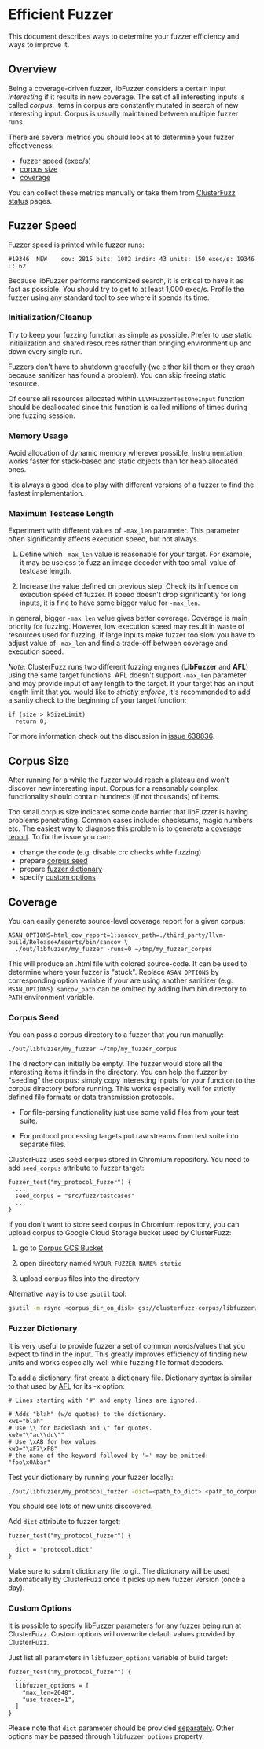 # Efficient Fuzzer

This document describes ways to determine your fuzzer efficiency and ways 
to improve it.

## Overview

Being a coverage-driven fuzzer, libFuzzer considers a certain input *interesting*
if it results in new coverage. The set of all interesting inputs is called 
*corpus*. 
Items in corpus are constantly mutated in search of new interesting input.
Corpus is usually maintained between multiple fuzzer runs.

There are several metrics you should look at to determine your fuzzer effectiveness:

* [fuzzer speed](#Fuzzer-Speed) (exec/s)
* [corpus size](#Corpus-Size)
* [coverage](#Coverage)

You can collect these metrics manually or take them from [ClusterFuzz status]
pages.

## Fuzzer Speed

Fuzzer speed is printed while fuzzer runs:

```
#19346  NEW    cov: 2815 bits: 1082 indir: 43 units: 150 exec/s: 19346 L: 62
```

Because libFuzzer performs randomized search, it is critical to have it as fast
as possible. You should try to get to at least 1,000 exec/s. Profile the fuzzer
using any standard tool to see where it spends its time.


### Initialization/Cleanup

Try to keep your fuzzing function as simple as possible. Prefer to use static
initialization and shared resources rather than bringing environment up and down
every single run.

Fuzzers don't have to shutdown gracefully (we either kill them or they crash
because sanitizer has found a problem). You can skip freeing static resource.

Of course all resources allocated within `LLVMFuzzerTestOneInput` function
should be deallocated since this function is called millions of times during
one fuzzing session.


### Memory Usage

Avoid allocation of dynamic memory wherever possible. Instrumentation works
faster for stack-based and static objects than for heap allocated ones.

It is always a good idea to play with different versions of a fuzzer to find the
fastest implementation.


### Maximum Testcase Length

Experiment with different values of `-max_len` parameter. This parameter often
significantly affects execution speed, but not always.

1) Define which `-max_len` value is reasonable for your target. For example, it
may be useless to fuzz an image decoder with too small value of testcase length.

2) Increase the value defined on previous step. Check its influence on execution
speed of fuzzer. If speed doesn't drop significantly for long inputs, it is fine
to have some bigger value for `-max_len`.

In general, bigger `-max_len` value gives better coverage. Coverage is main
priority for fuzzing. However, low execution speed may result in waste of
resources used for fuzzing. If large inputs make fuzzer too slow you have to
adjust value of `-max_len` and find a trade-off between coverage and execution
speed.

*Note:* ClusterFuzz runs two different fuzzing engines (**LibFuzzer** and
**AFL**) using the same target functions. AFL doesn't support `-max_len`
parameter and may provide input of any length to the target. If your target has
an input length limit that you would like to *strictly enforce*, it's
recommended to add a sanity check to the beginning of your target function:

```
if (size > kSizeLimit)
  return 0;
```

For more information check out the discussion in [issue 638836].


## Corpus Size

After running for a while the fuzzer would reach a plateau and won't discover
new interesting input. Corpus for a reasonably complex functionality
should contain hundreds (if not thousands) of items.

Too small corpus size indicates some code barrier that
libFuzzer is having problems penetrating. Common cases include: checksums,
magic numbers etc. The easiest way to diagnose this problem is to generate a 
[coverage report](#Coverage). To fix the issue you can:

* change the code (e.g. disable crc checks while fuzzing)
* prepare [corpus seed](#Corpus-Seed)
* prepare [fuzzer dictionary](#Fuzzer-Dictionary)
* specify [custom options](#Custom-Options)

## Coverage

You can easily generate source-level coverage report for a given corpus:

```
ASAN_OPTIONS=html_cov_report=1:sancov_path=./third_party/llvm-build/Release+Asserts/bin/sancov \
  ./out/libfuzzer/my_fuzzer -runs=0 ~/tmp/my_fuzzer_corpus
```

This will produce an .html file with colored source-code. It can be used to
determine where your fuzzer is "stuck". Replace `ASAN_OPTIONS` by corresponding
option variable if your are using another sanitizer (e.g. `MSAN_OPTIONS`).
`sancov_path` can be omitted by adding llvm bin directory to `PATH` environment
variable.

### Corpus Seed

You can pass a corpus directory to a fuzzer that you run manually:

```
./out/libfuzzer/my_fuzzer ~/tmp/my_fuzzer_corpus
```

The directory can initially be empty. The fuzzer would store all the interesting
items it finds in the directory. You can help the fuzzer by "seeding" the corpus:
simply copy interesting inputs for your function to the corpus directory before
running. This works especially well for strictly defined file formats or data
transmission protocols.

* For file-parsing functionality just use some valid files from your test suite.

* For protocol processing targets put raw streams from test suite into separate
files.


ClusterFuzz uses seed corpus stored in Chromium repository. You need to add
`seed_corpus` attribute to fuzzer target:

```
fuzzer_test("my_protocol_fuzzer") {
  ...
  seed_corpus = "src/fuzz/testcases"
  ...
}
```

If you don't want to store seed corpus in Chromium repository, you can upload
corpus to Google Cloud Storage bucket used by ClusterFuzz:


1) go to [Corpus GCS Bucket]

2) open directory named `%YOUR_FUZZER_NAME%_static`

3) upload corpus files into the directory


Alternative way is to use `gsutil` tool:
```bash
gsutil -m rsync <corpus_dir_on_disk> gs://clusterfuzz-corpus/libfuzzer/%YOUR_FUZZER_NAME%_static
```


### Fuzzer Dictionary

It is very useful to provide fuzzer a set of common words/values that you expect
to find in the input. This greatly improves efficiency of finding new units and
works especially well while fuzzing file format decoders.

To add a dictionary, first create a dictionary file.
Dictionary syntax is similar to that used by [AFL] for its -x option:

```
# Lines starting with '#' and empty lines are ignored.

# Adds "blah" (w/o quotes) to the dictionary.
kw1="blah"
# Use \\ for backslash and \" for quotes.
kw2="\"ac\\dc\""
# Use \xAB for hex values
kw3="\xF7\xF8"
# the name of the keyword followed by '=' may be omitted:
"foo\x0Abar"
```

Test your dictionary by running your fuzzer locally:

```bash
./out/libfuzzer/my_protocol_fuzzer -dict=<path_to_dict> <path_to_corpus>
```

You should see lots of new units discovered.

Add `dict` attribute to fuzzer target:

```
fuzzer_test("my_protocol_fuzzer") {
  ...
  dict = "protocol.dict"
}
```

Make sure to submit dictionary file to git. The dictionary will be used
automatically by ClusterFuzz once it picks up new fuzzer version (once a day).


### Custom Options

It is possible to specify [libFuzzer parameters](http://llvm.org/docs/LibFuzzer.html#usage)
for any fuzzer being run at ClusterFuzz. Custom options will overwrite default
values provided by ClusterFuzz.

Just list all parameters in `libfuzzer_options` variable of build target:

```
fuzzer_test("my_protocol_fuzzer") {
  ...
  libfuzzer_options = [
    "max_len=2048",
    "use_traces=1",
  ]
}
```

Please note that `dict` parameter should be provided [separately](#Fuzzer-Dictionary).
Other options may be passed through `libfuzzer_options` property.


[AFL]: http://lcamtuf.coredump.cx/afl/
[ClusterFuzz status]: clusterfuzz.md#Status-Links
[Corpus GCS Bucket]: https://goto.google.com/libfuzzer-clusterfuzz-corpus
[issue 638836]: https://bugs.chromium.org/p/chromium/issues/detail?id=638836
